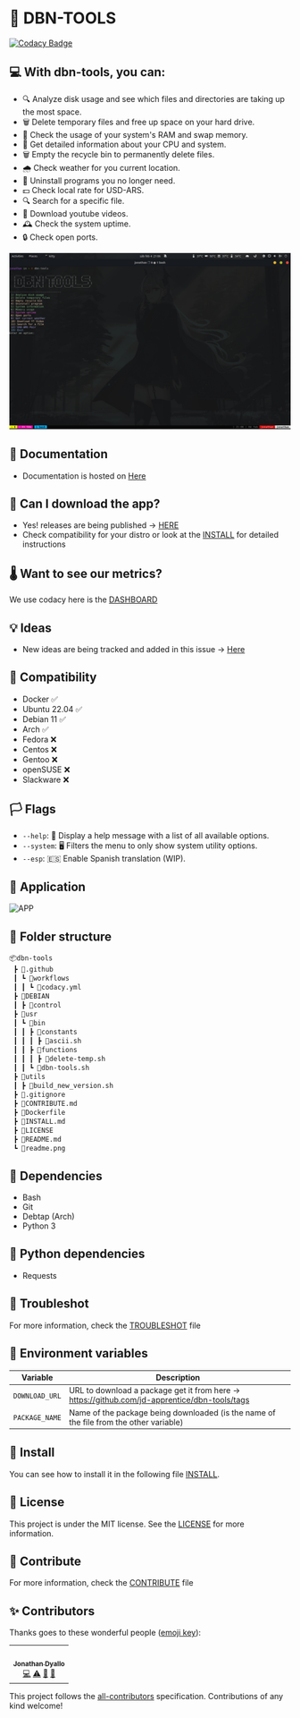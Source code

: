 # 💾 DBN-TOOLS

[![Codacy Badge](https://app.codacy.com/project/badge/Grade/2780bebe8e2c4ec3abcc784b3d8f29c6)](https://app.codacy.com/gh/jd-apprentice/dbn-tools/dashboard?utm_source=gh&utm_medium=referral&utm_content=&utm_campaign=Badge_grade)

## 💻 With dbn-tools, you can:

- 🔍 Analyze disk usage and see which files and directories are taking up the most space.
- 🗑️ Delete temporary files and free up space on your hard drive.
- 💾 Check the usage of your system's RAM and swap memory.
- 🧰 Get detailed information about your CPU and system.
- 🗑️ Empty the recycle bin to permanently delete files.
- 🌧️ Check weather for you current location.
- 🧹 Uninstall programs you no longer need.
- 💵 Check local rate for USD-ARS.
- 🔍 Search for a specific file.
- 🍎 Download youtube videos.
- 🕰️ Check the system uptime.
- 🔒 Check open ports.

![image](./readme.png)

## 📓 Documentation

- Documentation is hosted on [Here](https://dbn-tools.jonathan.com.ar/)

## 💾 Can I download the app?

- Yes! releases are being published -> [HERE](https://github.com/jd-apprentice/dbn-tools/releases)
- Check compatibility for your distro or look at the [INSTALL](./INSTALL.md) for detailed instructions

## 🌡 Want to see our metrics?

We use codacy here is the [DASHBOARD](https://app.codacy.com/gh/jd-apprentice/dbn-tools/dashboard)

## 💡 Ideas

- New ideas are being tracked and added in this issue -> [Here](https://github.com/jd-apprentice/dbn-tools/issues/5)

## 💾 Compatibility

- Docker ✅
- Ubuntu 22.04 ✅
- Debian 11 ✅
- Arch ✅
- Fedora ❌
- Centos ❌
- Gentoo ❌
- openSUSE ❌
- Slackware ❌

## 🏳️ Flags

- `--help`: 📜 Display a help message with a list of all available options.
- `--system`: 🖥 Filters the menu to only show system utility options.
- `--esp`: 🇪🇸 Enable Spanish translation (WIP).

## 📁 Application

![APP](https://cdn.discordapp.com/attachments/875262629516546089/1071869885250011197/image.png)

## 📁 Folder structure

```
📦dbn-tools
 ┣ 📂.github
 ┃ ┗ 📂workflows
 ┃ ┃ ┗ 📜codacy.yml
 ┣ 📂DEBIAN
 ┃ ┣ 📜control
 ┣ 📂usr
 ┃ ┗ 📂bin
 ┃ ┃ ┣ 📂constants
 ┃ ┃ ┃ ┣ 📜ascii.sh
 ┃ ┃ ┣ 📂functions
 ┃ ┃ ┃ ┣ 📜delete-temp.sh
 ┃ ┃ ┗ 📜dbn-tools.sh
 ┣ 📂utils
 ┃ ┣ 📜build_new_version.sh
 ┣ 📜.gitignore
 ┣ 📜CONTRIBUTE.md
 ┣ 📜Dockerfile
 ┣ 📜INSTALL.md
 ┣ 📜LICENSE
 ┣ 📜README.md
 ┗ 📜readme.png
```

## 📁 Dependencies

- Bash
- Git
- Debtap (Arch)
- Python 3

## 🐍 Python dependencies

- Requests

## 🐛 Troubleshot

For more information, check the [TROUBLESHOT](./TROUBLESHOT.md) file

## 🌴 Environment variables

| Variable       | Description                                                                                   |
| -------------- | --------------------------------------------------------------------------------------------- |
| `DOWNLOAD_URL` | URL to download a package get it from here -> https://github.com/jd-apprentice/dbn-tools/tags |
| `PACKAGE_NAME` | Name of the package being downloaded (is the name of the file from the other variable)        |

## 📁 Install

You can see how to install it in the following file [INSTALL](./INSTALL.md).

## 📝 License

This project is under the MIT license. See the [LICENSE](./LICENSE) for more information.

## 🤝 Contribute

For more information, check the [CONTRIBUTE](./CONTRIBUTE.md) file

## ✨ Contributors

Thanks goes to these wonderful people ([emoji key](https://allcontributors.org/docs/en/emoji-key)):

<!-- ALL-CONTRIBUTORS-LIST:START - Do not remove or modify this section -->
<!-- prettier-ignore-start -->
<!-- markdownlint-disable -->
<table>
  <tr>
    <td align="center"><a href="https://jonathan.com.ar/es"><img src="https://avatars.githubusercontent.com/u/68082746?v=4?s=100" width="100px;" alt=""/><br /><sub><b>Jonathan Dyallo</b></sub></a><br /><a href="#!" title="Code">💻</a> <a href="#!" title="Tests">⚠️</a> <a href="#!" title="Documentation">📖</a> <a href="#maintenance-jd-apprentice" title="Maintenance">🚧</a></td>
  </tr>
</table>

<!-- markdownlint-restore -->
<!-- prettier-ignore-end -->

<!-- ALL-CONTRIBUTORS-LIST:END -->

This project follows the [all-contributors](https://github.com/all-contributors/all-contributors) specification. Contributions of any kind welcome!

